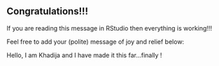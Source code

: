 ## Congratulations!!!

If you are reading this message in RStudio then everything is working!!!

Feel free to add your (polite) message of joy and relief below:

Hello, I am Khadija and I have made it this far...finally ! 